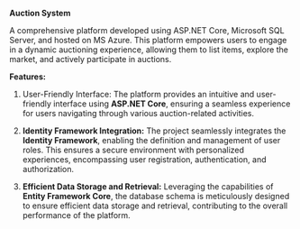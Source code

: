 **Auction System**

A comprehensive platform developed using ASP.NET Core, Microsoft SQL Server, and hosted on MS Azure. This platform empowers users to engage in a dynamic auctioning experience, allowing them to list items, explore the market, and actively participate in auctions.

**Features:**

1. User-Friendly Interface: The platform provides an intuitive and user-friendly interface using **ASP.NET Core**, ensuring a seamless experience for users navigating through various auction-related activities.

2. **Identity Framework Integration:** The project seamlessly integrates the **Identity Framework**, enabling the definition and management of user roles. This ensures a secure environment with personalized experiences, encompassing user registration, authentication, and authorization.

3. **Efficient Data Storage and Retrieval:** Leveraging the capabilities of **Entity Framework Core**, the database schema is meticulously designed to ensure efficient data storage and retrieval, contributing to the overall performance of the platform.
